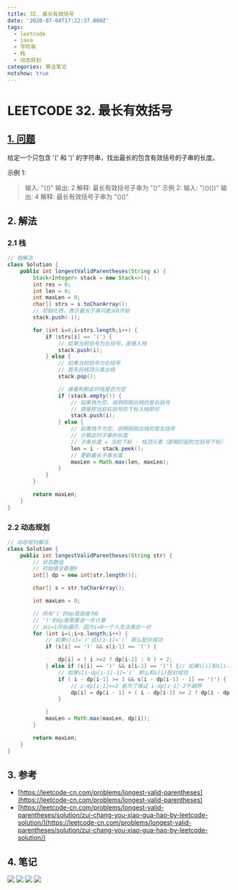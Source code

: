 ```yaml
---
title: 32. 最长有效括号
date: '2020-07-04T17:22:37.000Z'
tags:
  - leetcode
  - java
  - 字符串
  - 栈
  - 动态规划
categories: 算法笔记
notshow: true
---
```


# LEETCODE 32. 最长有效括号

## [1. 问题](https://leetcode-cn.com/problems/longest-valid-parentheses/)

给定一个只包含 '\(' 和 '\)' 的字符串，找出最长的包含有效括号的子串的长度。

示例 1:

> 输入: "\(\(\)" 输出: 2 解释: 最长有效括号子串为 "\(\)"  示例 2: 输入: "\)\(\)\(\)\)" 输出: 4 解释: 最长有效括号子串为 "\(\)\(\)"

## 2. 解法

### 2.1 栈

```java
// 栈解法
class Solution {
    public int longestValidParentheses(String s) {
        Stack<Integer> stack = new Stack<>();
        int res = 0;
        int len = 0;
        int maxLen = 0;
        char[] strs = s.toCharArray();
        // 初始化栈，表示最长子串只能从0开始
        stack.push(-1);

        for (int i=0;i<strs.length;i++) {
            if (strs[i] == '(') {
                // 如果当前括号为左括号，直接入栈
                stack.push(i);
            } else {
                // 如果当前括号为右括号
                // 首先将栈顶元素出栈
                stack.pop();

                // 接着判断此时栈是否为空
                if (stack.empty()) {
                    // 如果栈为空，说明刚刚出栈的是右括号
                    // 直接把当前右括号的下标入栈即可
                    stack.push(i);
                } else {
                    // 如果栈不为空，说明刚刚出栈的是左括号
                    // 计算此时子串的长度
                    // 子串长度 = 当前下标 - 栈顶元素（即相匹配的左括号下标）
                    len = i - stack.peek();
                    // 更新最长子串长度
                    maxLen = Math.max(len, maxLen);
                }
            }
        }

        return maxLen;
    }
}
```

### 2.2 动态规划

```java
// 动态规划解法
class Solution {
    public int longestValidParentheses(String str) {
        // 状态数组
        // 初始值全都是0
        int[] dp = new int[str.length()];

        char[] s = str.toCharArray();

        int maxLen = 0;

        // 所有'('的dp值直接为0
        // ')'的dp值需要进一步计算
        // 从i=1开始遍历，因为i=0一个人无法凑出一对
        for (int i=1;i<s.length;i++) {
            // 如果s[i]=')'且s[i-1]='(' 那么配对成功
            if (s[i] == ')' && s[i-1] == '(') {

                dp[i] = ( i >=2 ? dp[i-2] : 0 ) + 2;
            } else if (s[i] == ')' && s[i-1] == ')') {// 如果s[i]和s[i-1]都是')' 画个图缕清一下关系就成了
                // 如果s[i-dp[i-1]-1]='(' 那么和s[i]配对成功
                if ( i - dp[i-1] >= 1 && s[i - dp[i-1] - 1] == '(') {
                    // i-dp[i-1]>=2 是为了保证 i-dp[i-1]-2不越界
                    dp[i] = dp[i - 1] + ( i - dp[i-1] >= 2 ? dp[i - dp[i-1] -2] : 0) + 2;
                }

            }
            maxLen = Math.max(maxLen, dp[i]);
        }

        return maxLen;
    }
}
```

## 3. 参考

* [https://leetcode-cn.com/problems/longest-valid-parentheses](https://leetcode-cn.com/problems/longest-valid-parentheses)
* [https://leetcode-cn.com/problems/longest-valid-parentheses/solution/zui-chang-you-xiao-gua-hao-by-leetcode-solution/](https://leetcode-cn.com/problems/longest-valid-parentheses/solution/zui-chang-you-xiao-gua-hao-by-leetcode-solution/)

## 4. 笔记

![](https://777blog.oss-cn-shanghai.aliyuncs.com/blog%20pic/leetcode32-1.jpg) ![](https://777blog.oss-cn-shanghai.aliyuncs.com/blog%20pic/leetcode32-2.jpg) ![](https://777blog.oss-cn-shanghai.aliyuncs.com/blog%20pic/leetcode32-3.jpg) ![](https://777blog.oss-cn-shanghai.aliyuncs.com/blog%20pic/leetcode32-4.jpg)

